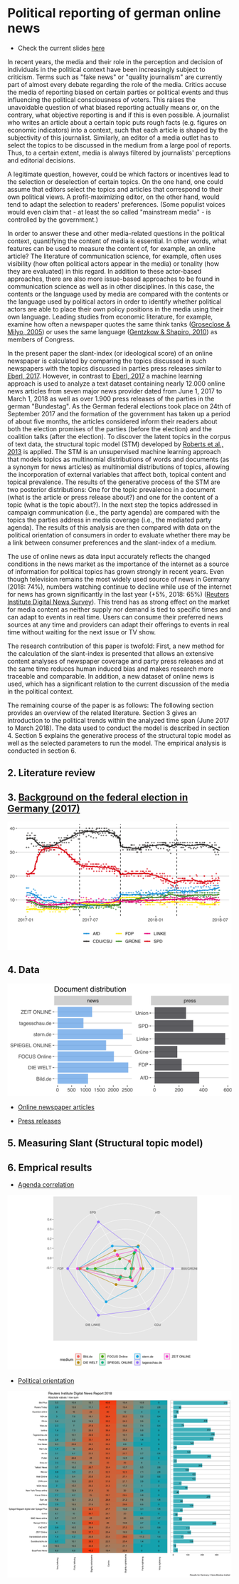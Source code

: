 # Political reporting of german online news 

- Check the current slides [here](https://franziloew.github.io/news_paper/slides_neu.html)

In recent years, the media and their role in the perception and decision of individuals in the political context have been increasingly subject to criticism. Terms such as "fake news" or "quality journalism" are currently part of almost every debate regarding the role of the media. Critics accuse the media of reporting biased on certain parties or political events and thus influencing the political consciousness of voters. This raises the unavoidable question of what biased reporting actually means or, on the contrary, what objective reporting is and if this is even possible. A journalist who writes an article about a certain topic puts rough facts (e.g. figures on economic indicators) into a context, such that each article is shaped by the subjectivity of this journalist. Similarly, an editor of a media outlet has to select the topics to be discussed in the medium from a large pool of reports. Thus, to a certain extent, media is always filtered by journalists' perceptions and editorial decisions. 

A legitimate question, however, could be which factors or incentives lead to the selection or deselection of certain topics. On the one hand, one could assume that editors select the topics and articles that correspond to their own political views. A profit-maximizing editor, on the other hand, would tend to adapt the selection to readers' preferences. (Some populist voices would even claim that - at least the so called "mainstream media" - is controlled by the government.) 

In order to answer these and other media-related questions in the political context, quantifying the content of media is essential. In other words, what features can be used to measure the content of, for example, an online article? The literature of communication science, for example, often uses visibility (how often political actors appear in the media) or tonality (how they are evaluated) in this regard. In addition to these actor-based approaches, there are also more issue-based approaches to be found in communication science as well as in other disciplines. In this case, the contents or the language used by media are compared with the contents or the language used by political actors in order to identify whether political actors are able to place their own policy positions in the media using their own language. Leading studies from economic literature, for example, examine how often a newspaper quotes the same think tanks ([Groseclose & Milyo, 2005](https://www.jstor.org/stable/25098770?seq=1#metadata_info_tab_contents)) or uses the same language ([Gentzkow & Shapiro, 2010](https://onlinelibrary.wiley.com/doi/abs/10.3982/ECTA7195)) as members of Congress. 

In the present paper the slant-index (or ideological score) of an online newspaper is calculated by comparing the topics discussed in such newspapers with the topics discussed in parties press releases similar to [Eberl, 2017](https://journals.sagepub.com/doi/abs/10.1177/0093650215614364). However, in contrast to [Eberl, 2017](https://journals.sagepub.com/doi/abs/10.1177/0093650215614364) a machine learning approach is used to analyze a text dataset containing nearly 12.000 online news articles from seven major news provider dated from June 1, 2017 to March 1, 2018 as well as over 1.900 press releases of the parties in the german "Bundestag". As the German federal elections took place on 24th of September 2017 and the formation of the government has taken up a period of about five months, the articles considered inform their readers about both the election promises of the parties (before the election) and the coalition talks (after the election). To discover the latent topics in the corpus of text data, the structural topic model (STM) developed by [Roberts et al., 2013](https://scholar.princeton.edu/files/bstewart/files/stmnips2013.pdf) is applied. The STM is an unsupervised machine learning approach that models topics as multinomial distributions of words and documents (as a synonym for news articles) as multinomial distributions of topics, allowing the incorporation of external variables that affect both, topical content and topical prevalence. The results of the generative process of the STM are two posterior distributions: One for the topic prevalence in a document (what is the article or press release about?) and one for the content of a topic (what is the topic about?). In the next step the topics addressed in campaign communication (i.e., the party agenda) are compared with the topics the parties address in media coverage (i.e., the mediated party agenda). The results of this analysis are then compared with data on the political orientation of consumers in order to evaluate whether there may be a link between consumer preferences and the slant-index of a medium. 

The use of online news as data input accurately reflects the changed conditions in the news market as the importance of the internet as a source of information for political topics has grown strongly in recent years. Even though television remains the most widely used source of news in Germany (2018: 74%), numbers watching continue to decline while use of the internet for news has grown significantly in the last year (+5%, 2018: 65%) ([Reuters Institute Digital News Survey](http://www.digitalnewsreport.org/about-us-2018/)). This trend has as strong effect on the market for media content as neither supply nor demand is tied to specific times and can adapt to events in real time. Users can consume their preferred news sources at any time and providers can adapt their offerings to events in real time without waiting for the next issue or TV show.

The research contribution of this paper is twofold: First, a new method for the calculation of the slant-index is presented that allows an extensive content analyses of newspaper coverage and party press releases and at the same time reduces human induced bias and makes research more traceable and comparable. In addition, a new dataset of online news is used, which has a significant relation to the current discussion of the media in the political context.

The remaining course of the paper is as follows: The following section provides an overview of the related literature. Section 3 gives an introduction to the political trends within the analyzed time span (June 2017 to March 2018). The data used to conduct the model is described in section 4. Section 5 explains the generative process of the structural topic model as well as the selected parameters to run the model. The empirical analysis is conducted in section 6. 

## 2. Literature review

## 3. [Background on the federal election in Germany (2017)](https://franziloew.github.io/news_paper/scrape_polls.html)

![](/figs/polldata.png)

## 4. Data 

![](/figs/data.png)

- [Online newspaper articles](https://franziloew.github.io/news_paper/03a_newsData.html)

- [Press releases](https://franziloew.github.io/news_paper/03b_pressReleases.html)

## 5. Measuring Slant (Structural topic model)

## 6. Emprical results

- [Agenda correlation](https://franziloew.github.io/news_paper/agenda.html)

![](/figs/radarchart.png)

- [Political orientation](https://franziloew.github.io/news_paper/reuters.html)

![](/figs/reuters.png)
